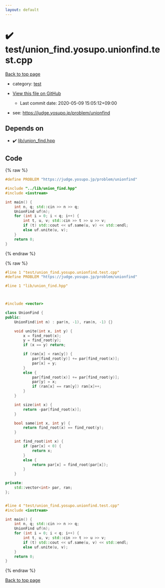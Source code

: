 ```yaml
---
layout: default
---
```


<!-- mathjax config similar to math.stackexchange -->
<script type="text/javascript" async
  src="https://cdnjs.cloudflare.com/ajax/libs/mathjax/2.7.5/MathJax.js?config=TeX-MML-AM_CHTML">
</script>
<script type="text/x-mathjax-config">
  MathJax.Hub.Config({
    TeX: { equationNumbers: { autoNumber: "AMS" }},
    tex2jax: {
      inlineMath: [ ['$','$'] ],
      processEscapes: true
    },
    "HTML-CSS": { matchFontHeight: false },
    displayAlign: "left",
    displayIndent: "2em"
  });
</script>

<script type="text/javascript" src="https://cdnjs.cloudflare.com/ajax/libs/jquery/3.4.1/jquery.min.js"></script>
<script src="https://cdn.jsdelivr.net/npm/jquery-balloon-js@1.1.2/jquery.balloon.min.js" integrity="sha256-ZEYs9VrgAeNuPvs15E39OsyOJaIkXEEt10fzxJ20+2I=" crossorigin="anonymous"></script>
<script type="text/javascript" src="../../assets/js/copy-button.js"></script>
<link rel="stylesheet" href="../../assets/css/copy-button.css" />


# :heavy_check_mark: test/union_find.yosupo.unionfind.test.cpp

<a href="../../index.html">Back to top page</a>

* category: <a href="../../index.html#098f6bcd4621d373cade4e832627b4f6">test</a>
* <a href="{{ site.github.repository_url }}/blob/master/test/union_find.yosupo.unionfind.test.cpp">View this file on GitHub</a>
    - Last commit date: 2020-05-09 15:05:12+09:00


* see: <a href="https://judge.yosupo.jp/problem/unionfind">https://judge.yosupo.jp/problem/unionfind</a>


## Depends on

* :heavy_check_mark: <a href="../../library/lib/union_find.hpp.html">lib/union_find.hpp</a>


## Code

<a id="unbundled"></a>
{% raw %}
```cpp
#define PROBLEM "https://judge.yosupo.jp/problem/unionfind"

#include "../lib/union_find.hpp"
#include <iostream>

int main() {
    int n, q; std::cin >> n >> q;
    UnionFind uf(n);
    for (int i = 0; i < q; i++) {
        int t, u, v; std::cin >> t >> u >> v;
        if (t) std::cout << uf.same(u, v) << std::endl;
        else uf.unite(u, v);
    }
    return 0;
}

```
{% endraw %}

<a id="bundled"></a>
{% raw %}
```cpp
#line 1 "test/union_find.yosupo.unionfind.test.cpp"
#define PROBLEM "https://judge.yosupo.jp/problem/unionfind"

#line 1 "lib/union_find.hpp"



#include <vector>

class UnionFind {
public:
    UnionFind(int n) : par(n, -1), ran(n, -1) {}

    void unite(int x, int y) {
        x = find_root(x);
        y = find_root(y);
        if (x == y) return;

        if (ran[x] < ran[y]) {
            par[find_root(y)] += par[find_root(x)];
            par[x] = y;
        }
        else {
            par[find_root(x)] += par[find_root(y)];
            par[y] = x;
            if (ran[x] == ran[y]) ran[x]++;
        }
    }

    int size(int x) {
        return -par[find_root(x)];
    }

    bool same(int x, int y) {
        return find_root(x) == find_root(y);
    }

    int find_root(int x) {
        if (par[x] < 0) {
            return x;
        }
        else {
            return par[x] = find_root(par[x]);
        }
    }

private:
    std::vector<int> par, ran;
};


#line 4 "test/union_find.yosupo.unionfind.test.cpp"
#include <iostream>

int main() {
    int n, q; std::cin >> n >> q;
    UnionFind uf(n);
    for (int i = 0; i < q; i++) {
        int t, u, v; std::cin >> t >> u >> v;
        if (t) std::cout << uf.same(u, v) << std::endl;
        else uf.unite(u, v);
    }
    return 0;
}

```
{% endraw %}

<a href="../../index.html">Back to top page</a>

